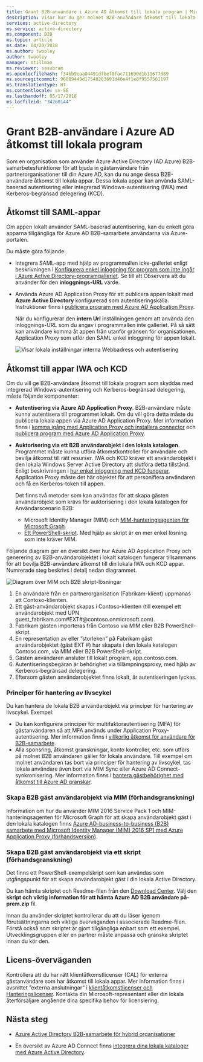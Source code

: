 ```yaml
---
title: Grant B2B-användare i Azure AD åtkomst till lokala program | Microsoft Docs
description: Visar hur du ger molnet B2B-användare åtkomst till lokala appar med Azure AD B2B-samarbete.
services: active-directory
ms.service: active-directory
ms.component: B2B
ms.topic: article
ms.date: 04/20/2018
ms.author: twooley
author: twooley
manager: mtillman
ms.reviewer: sasubram
ms.openlocfilehash: f34bb9eaa04491dfbef8fac711690d1b19677d89
ms.sourcegitcommit: 96089449d17548263691d40e4f1e8f9557561197
ms.translationtype: HT
ms.contentlocale: sv-SE
ms.lasthandoff: 05/17/2018
ms.locfileid: "34260144"
---
```

# <a name="grant-b2b-users-in-azure-ad-access-to-your-on-premises-applications"></a>Grant B2B-användare i Azure AD åtkomst till lokala program

Som en organisation som använder Azure Active Directory (AD Azure) B2B-samarbetesfunktioner för att bjuda in gästanvändare från partnerorganisationer till din Azure AD, kan du nu ange dessa B2B-användare åtkomst till lokala appar. Dessa lokala appar kan använda SAML-baserad autentisering eller integrerad Windows-autentisering (IWA) med Kerberos-begränsad delegering (KCD).

## <a name="access-to-saml-apps"></a>Åtkomst till SAML-appar

Om appen lokalt använder SAML-baserad autentisering, kan du enkelt göra apparna tillgängliga för Azure AD B2B-samarbete användarna via Azure-portalen.

Du måste göra följande:

- Integrera SAML-app med hjälp av programmallen icke-galleriet enligt beskrivningen i [Konfigurera enkel inloggning för program som inte ingår i Azure Active Directory-programgalleriet](../active-directory-saas-custom-apps.md). Se till att Observera att du använder för den **inloggnings-URL** värde.
-  Använda Azure AD Application Proxy för att publicera appen lokalt med **Azure Active Directory** konfigurerad som autentiseringskälla. Instruktioner finns i [publicera program med Azure AD Application Proxy](../manage-apps/application-proxy-publish-azure-portal.md). 

   När du konfigurerar den **intern Url** inställningen genom att använda den inloggnings-URL som du angav i programmallen inte galleriet. På så sätt kan användare komma åt appen från utanför gränsen för organisationen. Application Proxy som utför den SAML enkel inloggning för appen lokalt.
 
   ![Visar lokala inställningar interna Webbadress och autentisering](media/hybrid-cloud-to-on-premises/OnPremAppSettings.PNG)

## <a name="access-to-iwa-and-kcd-apps"></a>Åtkomst till appar IWA och KCD

Om du vill ge B2B-användare åtkomst till lokala program som skyddas med integrerad Windows-autentisering och Kerberos-begränsad delegering, måste följande komponenter:

- **Autentisering via Azure AD Application Proxy**. B2B-användare måste kunna autentisera till programmet lokalt. Om du vill göra detta måste du publicera lokala appen via Azure AD Application Proxy. Mer information finns i [komma igång med Application Proxy och installera connector](../manage-apps/application-proxy-enable.md) och [publicera program med Azure AD Application Proxy](../manage-apps/application-proxy-publish-azure-portal.md).
- **Auktorisering via ett B2B användarobjekt i den lokala katalogen**. Programmet måste kunna utföra åtkomstkontroller för användare och bevilja åtkomst till rätt resurser. IWA och KCD kräver ett användarobjekt i den lokala Windows Server Active Directory att slutföra detta tillstånd. Enligt beskrivningen i [hur enkel inloggning med KCD fungerar](../manage-apps/application-proxy-configure-single-sign-on-with-kcd.md#how-single-sign-on-with-kcd-works), Application Proxy måste det här objektet för att personifiera användaren och få en Kerberos-token till appen. 

   Det finns två metoder som kan användas för att skapa gästen användarobjekt som krävs för auktorisering i den lokala katalogen för Användarscenario B2B:

   - Microsoft Identity Manager (MIM) och [MIM-hanteringsagenten för Microsoft Graph](#create-b2b-guest-user-objects-through-mim-preview). 
   - [Ett PowerShell-skript](#create-b2b-guest-user-objects-through-a-script-preview). Med hjälp av skript är en mer enkel lösning som inte kräver MIM. 

Följande diagram ger en översikt över hur Azure AD Application Proxy och generering av B2B-användarobjektet i lokalt katalogen fungerar tillsammans för att bevilja B2B-användare åtkomst till din lokala IWA och KCD appar. Numrerade steg beskrivs i detalj nedan diagrammet.

![Diagram över MIM och B2B skript-lösningar](media/hybrid-cloud-to-on-premises/MIMScriptSolution.PNG)

1.  En användare från en partnerorganisation (Fabrikam-klient) uppmanas att Contoso-klienten.
2.  Ett gäst-användarobjekt skapas i Contoso-klienten (till exempel ett användarobjekt med UPN guest_fabrikam.com#EXT#@contoso.onmicrosoft.com).
3.  Fabrikam gästen importeras från Contoso via MIM eller B2B PowerShell-skript.
4.  En representation av eller ”storleken” på Fabrikam gäst användarobjektet (gäst EXT #) har skapats i den lokala katalogen Contoso.com, via MIM eller B2B PowerShell-skript.
5.  Gästen användaren ansluter till lokalt program, app.contoso.com.
6.  Autentiseringsbegäran är behörighet via tillämpningsproxy, med hjälp av Kerberos-begränsad delegering. 
7.  Eftersom gästen användarobjektet finns lokalt, är autentiseringen lyckas.

### <a name="lifecycle-management-policies"></a>Principer för hantering av livscykel

Du kan hantera de lokala B2B användarobjekt via principer för hantering av livscykel. Exempel:

- Du kan konfigurera principer för multifaktorautentisering (MFA) för gästanvändaren så att MFA används under Application Proxy-autentisering. Mer information finns i [villkorlig åtkomst för användare för B2B-samarbete](conditional-access.md).
- Alla sponsring, åtkomst granskningar, konto kontroller, etc. som utförs på molnet B2B användaren gäller för lokala användare. Till exempel om molnet användaren tas bort via principer för hantering av livscykel, tas lokala användare även bort via MIM Sync eller Azure AD Connect-synkronisering. Mer information finns i [hantera gästbehörighet med åtkomst till Azure AD granskar](../active-directory-azure-ad-controls-manage-guest-access-with-access-reviews.md).

### <a name="create-b2b-guest-user-objects-through-mim-preview"></a>Skapa B2B gäst användarobjekt via MIM (förhandsgranskning)

Information om hur du använder MIM 2016 Service Pack 1 och MIM-hanteringsagenten för Microsoft Graph för att skapa användarobjekt gäst i den lokala katalogen finns [Azure AD-business-to-business (B2B) samarbete med Microsoft Identity Manager (MIM) 2016 SP1 med Azure Application Proxy (förhandsversion)](https://docs.microsoft.com/microsoft-identity-manager/microsoft-identity-manager-2016-graph-b2b-scenario).

### <a name="create-b2b-guest-user-objects-through-a-script-preview"></a>Skapa B2B gäst användarobjekt via ett skript (förhandsgranskning)

Det finns ett PowerShell-exempelskript som kan användas som utgångspunkt för att skapa användarobjekt gäst i din lokala Active Directory.

Du kan hämta skriptet och Readme-filen från den [Download Center](https://www.microsoft.com/download/details.aspx?id=51495). Välj den **skript och viktig information för att hämta Azure AD B2B användare på-prem.zip** fil.

Innan du använder skriptet kontrollerar du att du läser igenom förutsättningarna och viktiga överväganden i associerade Readme-filen. Förstå också som skriptet är gjort tillgängliga enbart som ett exempel. Utvecklingsgruppen eller en partner måste anpassa och granska skriptet innan du kör den.

## <a name="license-considerations"></a>Licens-överväganden

Kontrollera att du har rätt klientåtkomstlicenser (CAL) för externa gästanvändare som har åtkomst till lokala appar. Mer information finns i avsnittet ”externa anslutningar” i [klientåtkomstlicenser och Hanteringslicenser](https://www.microsoft.com/en-us/licensing/product-licensing/client-access-license.aspx). Kontakta din Microsoft-representant eller din lokala återförsäljare angående dina specifika behov för licensiering.

## <a name="next-steps"></a>Nästa steg

- [Azure Active Directory B2B-samarbete för hybrid organisationer](hybrid-organizations.md)

- En översikt av Azure AD Connect finns [integrera dina lokala kataloger med Azure Active Directory](../connect/active-directory-aadconnect.md).

